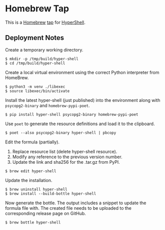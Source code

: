 Homebrew Tap
============

This is a [Homebrew][homebrew] [tap][tap] for [HyperShell][hypershell].

[homebrew]: https://brew.sh/
[tap]: https://docs.brew.sh/Taps.html
[hypershell]: https://github.com/glentner/hyper-shell

Deployment Notes
----------------

Create a temporary working directory.

```
$ mkdir -p /tmp/build/hyper-shell
$ cd /tmp/build/hyper-shell
```

Create a local virtual environment using the correct Python interpreter
from HomeBrew.

```
$ python3 -m venv ./libexec
$ source libexec/bin/activate
```

Install the latest hyper-shell (just published) into the environment
along with `psycopg2-binary` and `homebrew-pypi-poet`.

```
$ pip install hyper-shell psycopg2-binary homebrew-pypi-poet
```

Use `poet` to generate the resource definitions and load it to the
clipboard.

```
$ poet --also psycopg2-binary hyper-shell | pbcopy
```

Edit the formula (partially).

1. Replace resource list (delete hyper-shell resource).
2. Modify any reference to the previous version number.
3. Update the link and sha256 for the .tar.gz from PyPI.

```
$ brew edit hyper-shell
```

Update the installation.

```
$ brew uninstall hyper-shell
$ brew install --build-bottle hyper-shell
```

Now generate the bottle. The output includes a snippet to update
the formula file with. The created file needs to be uploaded to
the corresponding release page on GitHub.

```
$ brew bottle hyper-shell                
```
